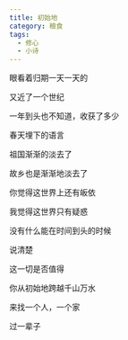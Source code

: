 ```yaml
---
title: 初始地
category: 粮食
tags:
  - 修心
  - 小诗
---
```



眼看着归期一天一天的

又近了一个世纪

一年到头也不知道，收获了多少

春天埋下的语言

祖国渐渐的淡去了

故乡也是渐渐地淡去了

你觉得这世界上还有皈依

我觉得这世界只有疑惑

没有什么能在时间到头的时候

说清楚

这一切是否值得

你从初始地跨越千山万水

来找一个人，一个家

过一辈子